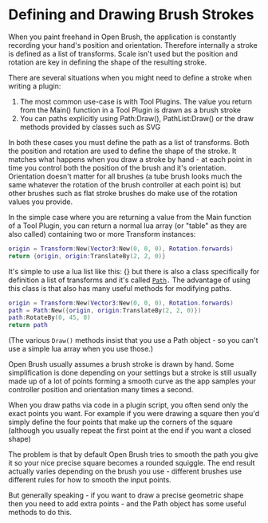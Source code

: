 # Defining and Drawing Brush Strokes



When you paint freehand in Open Brush, the application is constantly recording your hand's position and orientation. Therefore internally a stroke is defined as a list of transforms. Scale isn't used but the position and rotation are key in defining the shape of the resulting stroke.

There are several situations when you might need to define a stroke when writing a plugin:

1. The most common use-case is with Tool Plugins. The value you return from the Main() function in a Tool Plugin is drawn as a brush stroke
2. You can paths explicitly using Path:Draw(), PathList:Draw() or the draw methods provided by classes such as SVG

In both these cases you must define the path as a list of transforms. Both the position and rotation are used to define the shape of the stroke. It matches what happens when you draw a stroke by hand - at each point in time you control both the position of the brush and it's orientation. Orientation doesn't matter for all brushes (a tube brush looks much the same whatever the rotation of the brush controller at each point is) but other brushes such as flat stroke brushes do make use of the rotation values you provide.

In the simple case where you are returning a value from the Main function of a Tool Plugin, you can return a normal lua array (or "table" as they are also called) containing two or more Transform instances:

```lua
origin = Transform:New(Vector3:New(0, 0, 0), Rotation.forwards)
return {origin, origin:TranslateBy(2, 2, 0)}
```

It's simple to use a lua list like this: {} but there is also a class specifically for definition a list of transforms and it's called [`Path`](broken-reference)`.` The advantage of using this class is that also has many useful methods for modifying paths.

```lua
origin = Transform:New(Vector3:New(0, 0, 0), Rotation.forwards)
path = Path:New({origin, origin:TranslateBy(2, 2, 0)})
path:RotateBy(0, 45, 0)
return path
```

(The various `Draw()` methods insist that you use a Path object - so you can't use a simple lua array when you use those.)

Open Brush usually assumes a brush stroke is drawn by hand. Some simplification is done depending on your settings but a stroke is still usually made up of a lot of points forming a smooth curve as the app samples your controller position and orientation many times a second.

When you draw paths via code in a plugin script, you often send only the exact points you want. For example if you were drawing a square then you'd simply define the four points that make up the corners of the square (although you usually repeat the first point at the end if you want a closed shape)

The problem is that by default Open Brush tries to smooth the path you give it so your nice precise square becomes a rounded squiggle. The end result actually varies depending on the brush you use - different brushes use different rules for how to smooth the input points.

But generally speaking - if you want to draw a precise geometric shape then you need to add extra points - and the Path object has some useful methods to do this.
